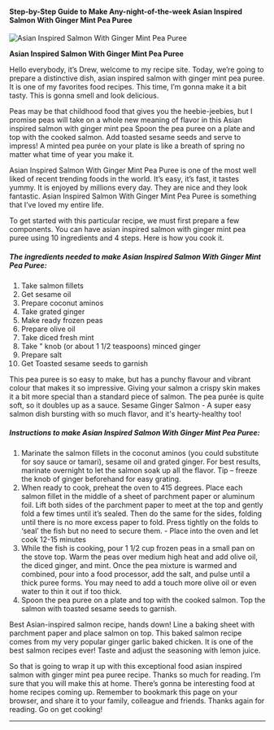             

#### Step-by-Step Guide to Make Any-night-of-the-week Asian Inspired Salmon With Ginger Mint Pea Puree

![Asian Inspired Salmon With Ginger Mint Pea Puree](https://img-global.cpcdn.com/recipes/fc5ea7d0a7194999/751x532cq70/asian-inspired-salmon-with-ginger-mint-pea-puree-recipe-main-photo.jpg)

**Asian Inspired Salmon With Ginger Mint Pea Puree**

Hello everybody, it’s Drew, welcome to my recipe site. Today, we’re going to prepare a distinctive dish, asian inspired salmon with ginger mint pea puree. It is one of my favorites food recipes. This time, I’m gonna make it a bit tasty. This is gonna smell and look delicious.

Peas may be that childhood food that gives you the heebie-jeebies, but I promise peas will take on a whole new meaning of flavor in this Asian inspired salmon with ginger mint pea Spoon the pea puree on a plate and top with the cooked salmon. Add toasted sesame seeds and serve to impress! A minted pea purée on your plate is like a breath of spring no matter what time of year you make it.

Asian Inspired Salmon With Ginger Mint Pea Puree is one of the most well liked of recent trending foods in the world. It’s easy, it’s fast, it tastes yummy. It is enjoyed by millions every day. They are nice and they look fantastic. Asian Inspired Salmon With Ginger Mint Pea Puree is something that I’ve loved my entire life.

To get started with this particular recipe, we must first prepare a few components. You can have asian inspired salmon with ginger mint pea puree using 10 ingredients and 4 steps. Here is how you cook it.

##### The ingredients needed to make Asian Inspired Salmon With Ginger Mint Pea Puree:

1.  Take salmon fillets
2.  Get sesame oil
3.  Prepare coconut aminos
4.  Take grated ginger
5.  Make ready frozen peas
6.  Prepare olive oil
7.  Take diced fresh mint
8.  Take " knob (or about 1 1/2 teaspoons) minced ginger
9.  Prepare salt
10.  Get Toasted sesame seeds to garnish

This pea puree is so easy to make, but has a punchy flavour and vibrant colour that makes it so impressive. Giving your salmon a crispy skin makes it a bit more special than a standard piece of salmon. The pea purée is quite soft, so it doubles up as a sauce. Sesame Ginger Salmon - A super easy salmon dish bursting with so much flavor, and it's hearty-healthy too!

##### Instructions to make Asian Inspired Salmon With Ginger Mint Pea Puree:

1.  Marinate the salmon fillets in the coconut aminos (you could substitute for soy sauce or tamari), sesame oil and grated ginger. For best results, marinate overnight to let the salmon soak up all the flavor. Tip – freeze the knob of ginger beforehand for easy grating.
2.  When ready to cook, preheat the oven to 415 degrees. Place each salmon fillet in the middle of a sheet of parchment paper or aluminum foil. Lift both sides of the parchment paper to meet at the top and gently fold a few times until it’s sealed. Then do the same for the sides, folding until there is no more excess paper to fold. Press tightly on the folds to ‘seal’ the fish but no need to secure them. - Place into the oven and let cook 12-15 minutes
3.  While the fish is cooking, pour 1 1/2 cup frozen peas in a small pan on the stove top. Warm the peas over medium high heat and add olive oil, the diced ginger, and mint. Once the pea mixture is warmed and combined, pour into a food processor, add the salt, and pulse until a thick puree forms. You may need to add a touch more olive oil or even water to thin it out if too thick.
4.  Spoon the pea puree on a plate and top with the cooked salmon. Top the salmon with toasted sesame seeds to garnish.

Best Asian-inspired salmon recipe, hands down! Line a baking sheet with parchment paper and place salmon on top. This baked salmon recipe comes from my very popular ginger garlic baked chicken. It is one of the best salmon recipes ever! Taste and adjust the seasoning with lemon juice.

So that is going to wrap it up with this exceptional food asian inspired salmon with ginger mint pea puree recipe. Thanks so much for reading. I’m sure that you will make this at home. There’s gonna be interesting food at home recipes coming up. Remember to bookmark this page on your browser, and share it to your family, colleague and friends. Thanks again for reading. Go on get cooking!

* * *